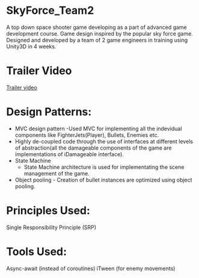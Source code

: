 # SkyForce_Team2
A top down space shooter game developing as a part of advanced game development course.
Game design inspired by the popular sky force game.
Designed and developed by a team of 2 game engineers in training using Unity3D in 4 weeks.

# Trailer Video
[Trailer video](https://drive.google.com/file/d/1RQOzOdxf_9K8arng1NwDrHb9bq7tKjzb/view?usp=sharing "Trailer Video")

# Design Patterns:
 * MVC design pattern
   -Used MVC for implementing all the indevidual components like FighterJets(Player), Bullets, Enemies etc.
 * Highly de-coupled code through the use of interfaces at different levels of abstraction(all the damageable components of the game are implementations of iDamageable interface).
 * State Machine
   - State Machine architecture is used for implementating the scene management of the game.
 * Object pooling - Creation of bullet instances are optimized using object pooling.

# Principles Used:
Single Responsibility Principle (SRP)

# Tools Used:
Async-await (instead of coroutines)
iTween (for enemy movements)
